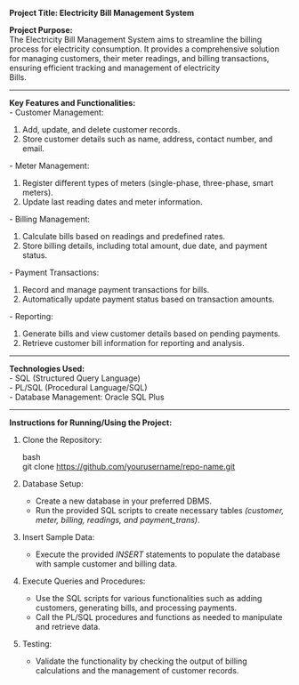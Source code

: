  **Project Title: Electricity Bill Management System**

**Project Purpose:**  
The Electricity Bill Management System aims to streamline the billing process for electricity consumption. It provides a comprehensive solution for managing customers, their meter readings, and billing transactions, ensuring efficient tracking and management of electricity   
Bills.

---

 **Key Features and Functionalities:**  
\- Customer Management: 

1.   Add, update, and delete customer records.  
2.    Store customer details such as name, address, contact number, and email.

\- Meter Management: 

1.   Register different types of meters (single-phase, three-phase, smart meters).  
2.   Update last reading dates and meter information.

\- Billing Management: 

1.   Calculate bills based on readings and predefined rates.  
2.   Store billing details, including total amount, due date, and payment status.

\- Payment Transactions: 

1.   Record and manage payment transactions for bills.  
2.    Automatically update payment status based on transaction amounts.

\- Reporting: 

1.   Generate bills and view customer details based on pending payments.  
2.   Retrieve customer bill information for reporting and analysis.

---

 **Technologies Used:**  
\- SQL (Structured Query Language)  
\- PL/SQL (Procedural Language/SQL)  
\- Database Management: Oracle SQL Plus

---

 **Instructions for Running/Using the Project:**

1. Clone the Repository:

   bash  
   git clone https://github.com/yourusername/repo-name.git

2. Database Setup:  
   * Create a new database in your preferred DBMS.  
   * Run the provided SQL scripts to create necessary tables *(customer, meter, billing, readings, and payment\_trans)*.  
3. Insert Sample Data:  
   * Execute the provided *INSERT* statements to populate the database with sample customer and billing data.  
4. Execute Queries and Procedures:  
   * Use the SQL scripts for various functionalities such as adding customers, generating bills, and processing payments.  
   * Call the PL/SQL procedures and functions as needed to manipulate and retrieve data.  
5. Testing:  
   * Validate the functionality by checking the output of billing calculations and the management of customer records.

